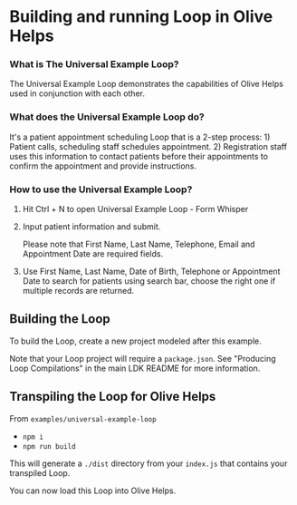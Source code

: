 # Building and running Loop in Olive Helps

### What is The Universal Example Loop?

The Universal Example Loop demonstrates the capabilities of Olive Helps used in conjunction with each other.

### What does the Universal Example Loop do?

It's a patient appointment scheduling Loop that is a 2-step process: 1\) Patient calls, scheduling staff schedules appointment. 2\) Registration staff uses this information to contact patients before their appointments to confirm the appointment and provide instructions.

### How to use the Universal Example Loop?

1. Hit Ctrl + N to open Universal Example Loop - Form Whisper
2. Input patient information and submit.

   Please note that First Name, Last Name, Telephone, Email and Appointment Date are required fields.

3. Use First Name, Last Name, Date of Birth, Telephone or Appointment Date to search for patients using search bar, choose the right one if multiple records are returned.

## Building the Loop

To build the Loop, create a new project modeled after this example.

Note that your Loop project will require a `package.json`. See "Producing Loop Compilations" in the main LDK README for more information.

## Transpiling the Loop for Olive Helps

From `examples/universal-example-loop`

* `npm i`
* `npm run build`

This will generate a `./dist` directory from your `index.js` that contains your transpiled Loop.

You can now load this Loop into Olive Helps.

